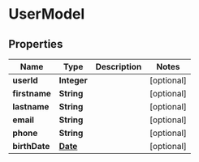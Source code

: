 
# UserModel

## Properties
Name | Type | Description | Notes
------------ | ------------- | ------------- | -------------
**userId** | **Integer** |  |  [optional]
**firstname** | **String** |  |  [optional]
**lastname** | **String** |  |  [optional]
**email** | **String** |  |  [optional]
**phone** | **String** |  |  [optional]
**birthDate** | [**Date**](Date.md) |  |  [optional]



